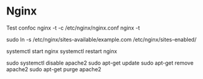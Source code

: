 # Nginx

Test confoc
nginx -t -c /etc/nginx/nginx.conf
nginx -t

sudo ln -s /etc/nginx/sites-available/example.com /etc/nginx/sites-enabled/

systemctl start nginx
systemctl restart nginx


sudo systemctl disable apache2
sudo apt-get update
sudo apt-get remove apache2
sudo apt-get purge apache2
